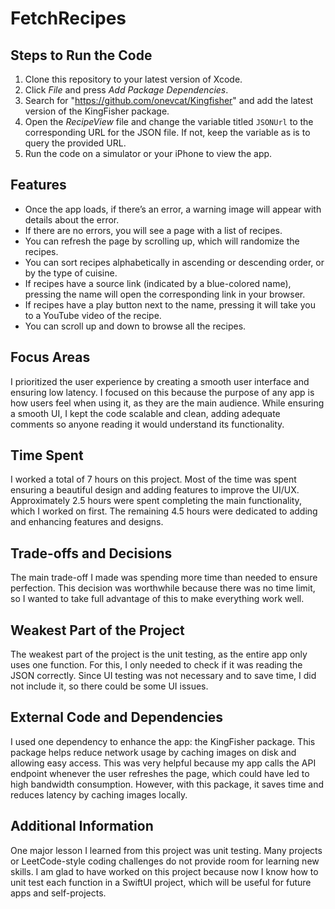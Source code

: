 # FetchRecipes
## Steps to Run the Code
1. Clone this repository to your latest version of Xcode.
2. Click *File* and press *Add Package Dependencies*.
3. Search for "https://github.com/onevcat/Kingfisher" and add the latest version of the KingFisher package.
4. Open the *RecipeView* file and change the variable titled `JSONUrl` to the corresponding URL for the JSON file. If not, keep the variable as is to query the provided URL.
5. Run the code on a simulator or your iPhone to view the app.

## Features
- Once the app loads, if there’s an error, a warning image will appear with details about the error.
- If there are no errors, you will see a page with a list of recipes.
- You can refresh the page by scrolling up, which will randomize the recipes.
- You can sort recipes alphabetically in ascending or descending order, or by the type of cuisine.
- If recipes have a source link (indicated by a blue-colored name), pressing the name will open the corresponding link in your browser.
- If recipes have a play button next to the name, pressing it will take you to a YouTube video of the recipe.
- You can scroll up and down to browse all the recipes.

## Focus Areas
I prioritized the user experience by creating a smooth user interface and ensuring low latency. I focused on this because the purpose of any app is how users feel when using it, as they are the main audience. While ensuring a smooth UI, I kept the code scalable and clean, adding adequate comments so anyone reading it would understand its functionality.

## Time Spent
I worked a total of 7 hours on this project. Most of the time was spent ensuring a beautiful design and adding features to improve the UI/UX. Approximately 2.5 hours were spent completing the main functionality, which I worked on first. The remaining 4.5 hours were dedicated to adding and enhancing features and designs.

## Trade-offs and Decisions
The main trade-off I made was spending more time than needed to ensure perfection. This decision was worthwhile because there was no time limit, so I wanted to take full advantage of this to make everything work well.

## Weakest Part of the Project
The weakest part of the project is the unit testing, as the entire app only uses one function. For this, I only needed to check if it was reading the JSON correctly. Since UI testing was not necessary and to save time, I did not include it, so there could be some UI issues.

## External Code and Dependencies
I used one dependency to enhance the app: the KingFisher package. This package helps reduce network usage by caching images on disk and allowing easy access. This was very helpful because my app calls the API endpoint whenever the user refreshes the page, which could have led to high bandwidth consumption. However, with this package, it saves time and reduces latency by caching images locally.

## Additional Information
One major lesson I learned from this project was unit testing. Many projects or LeetCode-style coding challenges do not provide room for learning new skills. I am glad to have worked on this project because now I know how to unit test each function in a SwiftUI project, which will be useful for future apps and self-projects.

